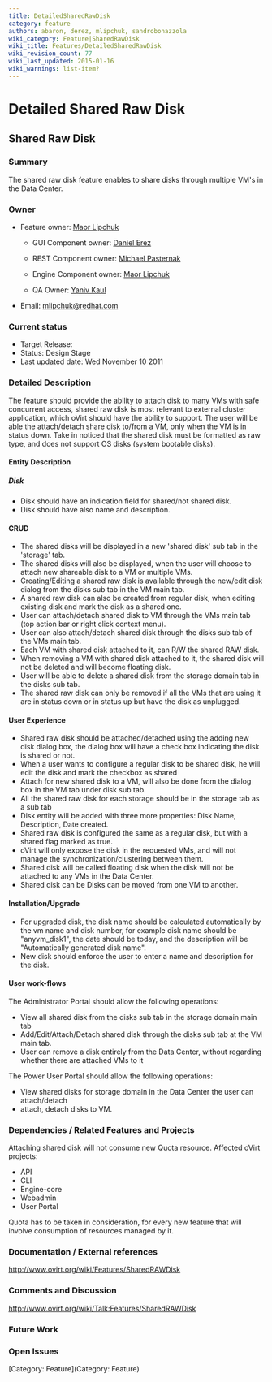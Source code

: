 ```yaml
---
title: DetailedSharedRawDisk
category: feature
authors: abaron, derez, mlipchuk, sandrobonazzola
wiki_category: Feature|SharedRawDisk
wiki_title: Features/DetailedSharedRawDisk
wiki_revision_count: 77
wiki_last_updated: 2015-01-16
wiki_warnings: list-item?
---
```


# Detailed Shared Raw Disk

## Shared Raw Disk

### Summary

The shared raw disk feature enables to share disks through multiple VM's in the Data Center.

### Owner

*   Feature owner: [ Maor Lipchuk](User:mlipchuk)

    * GUI Component owner: [ Daniel Erez](User:derez)

    * REST Component owner: [ Michael Pasternak](User:mpasternak)

    * Engine Component owner: [ Maor Lipchuk](User:mlipchuk)

    * QA Owner: [ Yaniv Kaul](User:ykaul)

*   Email: mlipchuk@redhat.com

### Current status

*   Target Release:
*   Status: Design Stage
*   Last updated date: Wed November 10 2011

### Detailed Description

The feature should provide the ability to attach disk to many VMs with safe concurrent access, shared raw disk is most relevant to external cluster application, which oVirt should have the ability to support. The user will be able the attach/detach share disk to/from a VM, only when the VM is in status down.
Take in noticed that the shared disk must be formatted as raw type, and does not support OS disks (system bootable disks).

#### Entity Description

##### Disk

*   Disk should have an indication field for shared/not shared disk.
*   Disk should have also name and description.

#### CRUD

*   The shared disks will be displayed in a new 'shared disk' sub tab in the 'storage' tab.
*   The shared disks will also be displayed, when the user will choose to attach new shareable disk to a VM or multiple VMs.
*   Creating/Editing a shared raw disk is available through the new/edit disk dialog from the disks sub tab in the VM main tab.
*   A shared raw disk can also be created from regular disk, when editing existing disk and mark the disk as a shared one.
*   User can attach/detach shared disk to VM through the VMs main tab (top action bar or right click context menu).
*   User can also attach/detach shared disk through the disks sub tab of the VMs main tab.
*   Each VM with shared disk attached to it, can R/W the shared RAW disk.
*   When removing a VM with shared disk attached to it, the shared disk will not be deleted and will become floating disk.
*   User will be able to delete a shared disk from the storage domain tab in the disks sub tab.
*   The shared raw disk can only be removed if all the VMs that are using it are in status down or in status up but have the disk as unplugged.

#### User Experience

*   Shared raw disk should be attached/detached using the adding new disk dialog box, the dialog box will have a check box indicating the disk is shared or not.
*   When a user wants to configure a regular disk to be shared disk, he will edit the disk and mark the checkbox as shared
*   Attach for new shared disk to a VM, will also be done from the dialog box in the VM tab under disk sub tab.
*   All the shared raw disk for each storage should be in the storage tab as a sub tab
*   Disk entity will be added with three more properties: Disk Name, Description, Date created.
*   Shared raw disk is configured the same as a regular disk, but with a shared flag marked as true.
*   oVirt will only expose the disk in the requested VMs, and will not manage the synchronization/clustering between them.
*   Shared disk will be called floating disk when the disk will not be attached to any VMs in the Data Center.
*   Shared disk can be Disks can be moved from one VM to another.

#### Installation/Upgrade

*   For upgraded disk, the disk name should be calculated automatically by the vm name and disk number, for example disk name should be "anyvm_disk1", the date should be today, and the description will be "Automatically generated disk name".
*   New disk should enforce the user to enter a name and description for the disk.

#### User work-flows

The Administrator Portal should allow the following operations:

*   View all shared disk from the disks sub tab in the storage domain main tab
*   Add/Edit/Attach/Detach shared disk through the disks sub tab at the VM main tab.
*   User can remove a disk entirely from the Data Center, without regarding whether there are attached VMs to it

The Power User Portal should allow the following operations:

*   View shared disks for storage domain in the Data Center the user can attach/detach
*   attach, detach disks to VM.

### Dependencies / Related Features and Projects

Attaching shared disk will not consume new Quota resource. Affected oVirt projects:

*   API
*   CLI
*   Engine-core
*   Webadmin
*   User Portal

Quota has to be taken in consideration, for every new feature that will involve consumption of resources managed by it.

### Documentation / External references

<http://www.ovirt.org/wiki/Features/SharedRAWDisk>

### Comments and Discussion

<http://www.ovirt.org/wiki/Talk:Features/SharedRAWDisk>

### Future Work

### Open Issues

[Category: Feature](Category: Feature)
